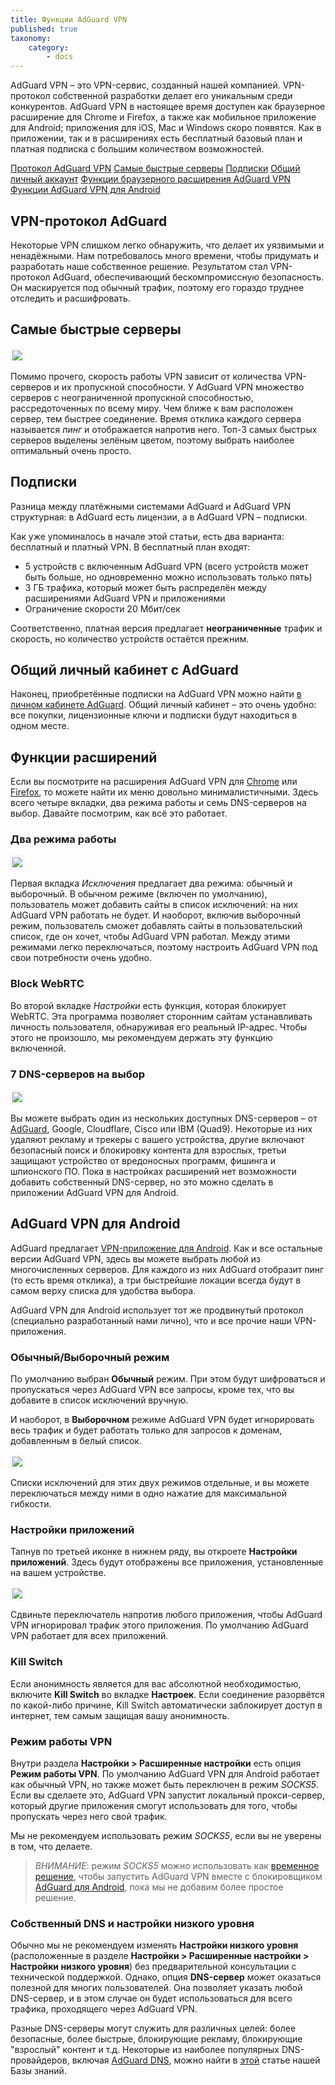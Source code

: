 ```yaml
---
title: Функции AdGuard VPN
published: true
taxonomy:
    category:
        - docs
---
```


AdGuard VPN – это VPN-сервис, созданный нашей компанией. VPN-протокол собственной разработки  делает его уникальным среди конкурентов. AdGuard VPN в настоящее время доступен как браузерное расширение для Chrome и Firefox, а также как мобильное приложение для Android; приложения для iOS, Mac и Windows скоро появятся. Как в приложении, так и в расширениях есть бесплатный базовый план и платная подписка с большим количеством возможностей.

[Протокол AdGuard VPN](#protocol)
[Самые быстрые серверы](#endpoints)
[Подписки](#subscriptions)
[Общий личный аккаунт](#account)
[Функции браузерного расширения AdGuard VPN ](#extension)
[Функции AdGuard VPN для Android](#android)


<a name="protocol"></a>

## VPN-протокол AdGuard 

Некоторые VPN слишком легко обнаружить, что делает их уязвимыми и ненадёжными. Нам потребовалось много времени, чтобы придумать и разработать наше собственное решение. Результатом стал VPN-протокол AdGuard, обеспечивающий бескомпромиссную безопасность. Он маскируется под обычный трафик, поэтому его гораздо труднее отследить и расшифровать.


<a name="endpoints"></a>

## Самые быстрые серверы

<img src="https://cdn.adguard.com/public/Adguard/kb/VPN/ext_endpoints_ru.png" style="border: 1px solid #efefef; max-width: 600px; padding: 2px;">

Помимо прочего, скорость работы VPN зависит от количества VPN-серверов и их пропускной способности. У AdGuard VPN множество серверов с неограниченной пропускной способностью, рассредоточенных по всему миру. Чем ближе к вам расположен сервер, тем быстрее соединение. Время отклика каждого сервера называется *пинг* и отображается напротив него. Топ-3 самых быстрых серверов выделены зелёным цветом, поэтому выбрать наиболее оптимальный очень просто.


<a name="subscriptions"></a>

## Подписки

Разница между платёжными системами AdGuard и AdGuard VPN структурная: в AdGuard есть лицензии, а в AdGuard VPN – подписки.

Как уже упоминалось в начале этой статьи, есть два варианта: бесплатный и платный VPN. В бесплатный план входят:

* 5 устройств с включенным AdGuard VPN (всего устройств может быть больше, но одновременно можно использовать только пять)
* 3 ГБ трафика, который может быть распределён между расширениями AdGuard VPN и приложениями
* Ограничение скорости 20 Мбит/сек

Соответственно, платная версия предлагает **неограниченные** трафик и скорость, но количество устройств остаётся прежним.


<a name="account"></a>

## Общий личный кабинет с AdGuard

Наконец, приобретённые подписки на AdGuard VPN можно найти [в личном кабинете AdGuard](http://my.adguard.com/). Общий личный кабинет – это очень удобно: все покупки, лицензионные ключи и подписки будут находиться в одном месте.


<a name="extension"></a>

## Функции расширений

Если вы посмотрите на расширения AdGuard VPN для [Chrome](https://agrd.io/vpn_chrome_extension) или [Firefox](https://agrd.io/vpn_firefox_extension_beta), то можете найти их меню довольно минималистичными. Здесь всего четыре вкладки, два режима работы и семь DNS-серверов на выбор. Давайте посмотрим, как всё это работает.

### Два режима работы

<img src="https://cdn.adguard.com/public/Adguard/kb/VPN/ext_exlusions_ru.png" style="border: 1px solid #efefef; max-width: 600px; padding: 2px;">

Первая вкладка *Исключения* предлагает два режима: обычный и выборочный. В обычном режиме (включен по умолчанию), пользователь может добавить сайты в список исключений: на них AdGuard VPN работать не будет. И наоборот, включив выборочный режим, пользователь сможет добавлять сайты в пользовательский список, где он хочет, чтобы AdGuard VPN работал. Между этими режимами легко переключаться, поэтому настроить AdGuard VPN под свои потребности очень удобно.

### Block WebRTC

Во второй вкладке *Настройки* есть функция, которая блокирует WebRTC. Эта программа позволяет сторонним сайтам устанавливать личность пользователя, обнаруживая его реальный IP-адрес. Чтобы этого не произошло, мы рекомендуем держать эту функцию включенной.

### 7 DNS-серверов на выбор

<img src="https://cdn.adguard.com/public/Adguard/kb/VPN/ext_dns_ru.png" style="border: 1px solid #efefef; max-width: 600px; padding: 2px;">

Вы можете выбрать один из нескольких доступных DNS-серверов – от [AdGuard](https://kb.adguard.com/ru/dns/overview), Google, Cloudflare, Cisco или IBM (Quad9). Некоторые из них удаляют рекламу и трекеры с вашего устройства, другие включают безопасный поиск и блокировку контента для взрослых, третьи защищают устройство от вредоносных программ, фишинга и шпионского ПО. Пока в настройках расширений нет возможности добавить собственный DNS-сервер, но это можно сделать в приложении AdGuard VPN для Android. 


<a name="android"></a>

## AdGuard VPN для Android

AdGuard предлагает [VPN-приложение для Android](https://adguard-vpn.com/en/welcome.html#android). Как и все остальные версии AdGuard VPN, здесь вы можете выбрать любой из многочисленных серверов. Для каждого из них AdGuard отобразит пинг (то есть время отклика), а три быстрейшие локации всегда будут в самом верху списка для удобства выбора.

AdGuard VPN для Android использует тот же продвинутый протокол (специально разработанный нами лично), что и все прочие наши VPN-приложения.

### Обычный/Выборочный режим

По умолчанию выбран **Обычный** режим. При этом будут шифроваться и пропускаться через AdGuard VPN все запросы, кроме тех, что вы добавите в список исключений вручную.

И наоборот, в **Выборочном** режиме AdGuard VPN будет игнорировать весь трафик и будет работать только для запросов к доменам, добавленным в белый список.

<img src="https://cdn.adguard.com/public/Adguard/kb/VPN/android_exclusions_ru.png" style="border: 1px solid #efefef; max-width: 400px; padding: 2px;">

Списки исключений для этих двух режимов отдельные, и вы можете переключаться между ними в одно нажатие для максимальной гибкости.

### Настройки приложений

Тапнув по третьей иконке в нижнем ряду, вы откроете **Настройки приложений**. Здесь будут отображены все приложения, установленные на вашем устройстве.

<img src="https://cdn.adguard.com/public/Adguard/kb/VPN/android_apps_ru.png" style="border: 1px solid #efefef; max-width: 400px; padding: 2px;">

Сдвиньте переключатель напротив любого приложения, чтобы AdGuard VPN игнорировал трафик этого приложения. По умолчанию AdGuard VPN работает для всех приложений. 

### Kill Switch

Если анонимность является для вас абсолютной необходимостью, включите **Kill Switch** во вкладке **Настроек**. Если соединение разорвётся по какой-либо причине, Kill Switch автоматически заблокирует доступ в интернет, тем самым защищая вашу анонимность.

### Режим работы VPN

Внутри раздела **Настройки > Расширенные настройки** есть опция **Режим работы VPN**. По умолчанию AdGuard VPN для Android работает как обычный VPN, но также может быть переключен в режим *SOCKS5*. Если вы сделаете это, AdGuard VPN запустит локальный прокси-сервер, который другие приложения смогут использовать для того, чтобы пропускать через него свой трафик.

Мы не рекомендуем использовать режим *SOCKS5*, если вы не уверены в том, что делаете.

>*ВНИМАНИЕ*: режим *SOCKS5* можно использовать как [временное решение](https://adguard.com/ru/blog/introducing-adguard-vpn-for-android.html), чтобы запустить AdGuard VPN вместе с блокировщиком [AdGuard для Android](https://adguard.com/adguard-android/overview.html), пока мы не добавим более простое решение.

### Собственный DNS и настройки низкого уровня

Обычно мы не рекомендуем изменять **Настройки низкого уровня** (расположенные в разделе **Настройки > Расширенные настройки > Настройки низкого уровня**) без предварительной консультации с технической поддержкой. Однако, опция **DNS-сервер** может оказаться полезной для многих пользователей. Она позволяет указать любой DNS-сервер, и в этом случае он будет использоваться для всего трафика, проходящего через AdGuard VPN.

Разные DNS-серверы могут служить для различных целей: более безопасные, более быстрые, блокирующие рекламу, блокирующие "взрослый" контент и т.д. Некоторые из наиболее популярных DNS-провайдеров, включая [AdGuard DNS](https://adguard.com/adguard-dns/overview.html), можно найти в [этой](https://kb.adguard.com/ru/general/dns-providers) статье нашей Базы знаний.